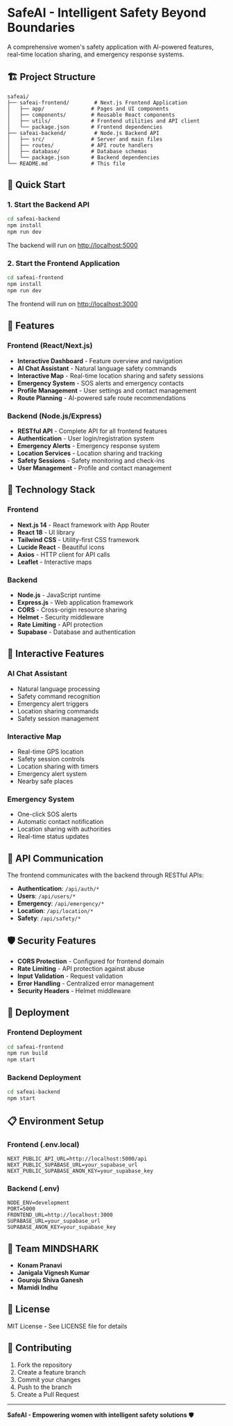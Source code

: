# SafeAI - Intelligent Safety Beyond Boundaries

A comprehensive women's safety application with AI-powered features, real-time location sharing, and emergency response systems.

## 🏗️ Project Structure

```
safeai/
├── safeai-frontend/        # Next.js Frontend Application
│   ├── app/               # Pages and UI components
│   ├── components/        # Reusable React components
│   ├── utils/             # Frontend utilities and API client
│   └── package.json       # Frontend dependencies
├── safeai-backend/         # Node.js Backend API
│   ├── src/               # Server and main files
│   ├── routes/            # API route handlers
│   ├── database/          # Database schemas
│   └── package.json       # Backend dependencies
└── README.md              # This file
```

## 🚀 Quick Start

### 1. Start the Backend API

```bash
cd safeai-backend
npm install
npm run dev
```

The backend will run on [http://localhost:5000](http://localhost:5000)

### 2. Start the Frontend Application

```bash
cd safeai-frontend
npm install
npm run dev
```

The frontend will run on [http://localhost:3000](http://localhost:3000)

## 🎯 Features

### Frontend (React/Next.js)
- **Interactive Dashboard** - Feature overview and navigation
- **AI Chat Assistant** - Natural language safety commands
- **Interactive Map** - Real-time location sharing and safety sessions
- **Emergency System** - SOS alerts and emergency contacts
- **Profile Management** - User settings and contact management
- **Route Planning** - AI-powered safe route recommendations

### Backend (Node.js/Express)
- **RESTful API** - Complete API for all frontend features
- **Authentication** - User login/registration system
- **Emergency Alerts** - Emergency response system
- **Location Services** - Location sharing and tracking
- **Safety Sessions** - Safety monitoring and check-ins
- **User Management** - Profile and contact management

## 🔧 Technology Stack

### Frontend
- **Next.js 14** - React framework with App Router
- **React 18** - UI library
- **Tailwind CSS** - Utility-first CSS framework
- **Lucide React** - Beautiful icons
- **Axios** - HTTP client for API calls
- **Leaflet** - Interactive maps

### Backend
- **Node.js** - JavaScript runtime
- **Express.js** - Web application framework
- **CORS** - Cross-origin resource sharing
- **Helmet** - Security middleware
- **Rate Limiting** - API protection
- **Supabase** - Database and authentication

## 📱 Interactive Features

### AI Chat Assistant
- Natural language processing
- Safety command recognition
- Emergency alert triggers
- Location sharing commands
- Safety session management

### Interactive Map
- Real-time GPS location
- Safety session controls
- Location sharing with timers
- Emergency alert system
- Nearby safe places

### Emergency System
- One-click SOS alerts
- Automatic contact notification
- Location sharing with authorities
- Real-time status updates

## 🔗 API Communication

The frontend communicates with the backend through RESTful APIs:

- **Authentication**: `/api/auth/*`
- **Users**: `/api/users/*`
- **Emergency**: `/api/emergency/*`
- **Location**: `/api/location/*`
- **Safety**: `/api/safety/*`

## 🛡️ Security Features

- **CORS Protection** - Configured for frontend domain
- **Rate Limiting** - API protection against abuse
- **Input Validation** - Request validation
- **Error Handling** - Centralized error management
- **Security Headers** - Helmet middleware

## 🚀 Deployment

### Frontend Deployment
```bash
cd safeai-frontend
npm run build
npm start
```

### Backend Deployment
```bash
cd safeai-backend
npm start
```

## 📋 Environment Setup

### Frontend (.env.local)
```
NEXT_PUBLIC_API_URL=http://localhost:5000/api
NEXT_PUBLIC_SUPABASE_URL=your_supabase_url
NEXT_PUBLIC_SUPABASE_ANON_KEY=your_supabase_key
```

### Backend (.env)
```
NODE_ENV=development
PORT=5000
FRONTEND_URL=http://localhost:3000
SUPABASE_URL=your_supabase_url
SUPABASE_ANON_KEY=your_supabase_key
```

## 👥 Team MINDSHARK

- **Konam Pranavi**
- **Janigala Vignesh Kumar**
- **Gouroju Shiva Ganesh**
- **Mamidi Indhu**

## 📄 License

MIT License - See LICENSE file for details

## 🤝 Contributing

1. Fork the repository
2. Create a feature branch
3. Commit your changes
4. Push to the branch
5. Create a Pull Request

---

**SafeAI - Empowering women with intelligent safety solutions** 🛡️